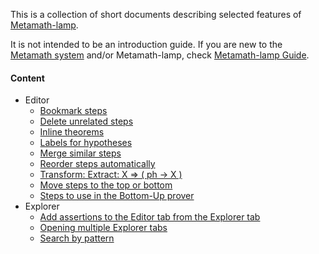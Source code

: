 This is a collection of short documents describing selected features 
of [Metamath-lamp](https://github.com/expln/metamath-lamp).

It is not intended to be an introduction guide. 
If you are new to the [Metamath system](https://us.metamath.org/) and/or Metamath-lamp, 
check [Metamath-lamp Guide](https://lamp-guide.metamath.org).

#### Content
* Editor
  - [Bookmark steps](editor/bookmark_steps.md)
  - [Delete unrelated steps](editor/delete_unrelated_steps.md)
  - [Inline theorems](editor/inline_theorems.md)
  - [Labels for hypotheses](editor/labels_for_hypotheses.md)
  - [Merge similar steps](editor/merge_similar_steps.md)
  - [Reorder steps automatically](editor/reorder_steps_automatically.md)
  - [Transform: Extract: X ⇒ ( ph -> X )](editor/transform_extract_for_deduction.md)
  - [Move steps to the top or bottom](editor/move_multiple_steps.md)
  - [Steps to use in the Bottom-Up prover](editor/steps_in_bottom_up_prover.md)
* Explorer
  - [Add assertions to the Editor tab from the Explorer tab](explorer/add_assertions_to_editor_from_explorer.md)
  - [Opening multiple Explorer tabs](explorer/multiple_explorer_tabs.md)
  - [Search by pattern](explorer/search_by_pattern.md)
